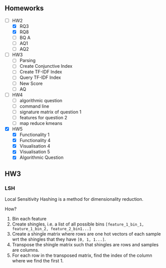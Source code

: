 
## Homeworks

- [ ] HW2
	- [x] RQ3
	- [x] RQ8
	- [ ] BQ A
	- [ ] AQ1
	- [ ] AQ2
- [ ] HW3
	- [ ] Parsing
	- [ ] Create Conjunctive Index
	- [ ] Create TF-IDF Index
	- [ ] Query TF-IDF Index
	- [ ] New Score
	- [ ] AQ
- [ ] HW4
	- [ ] algorithmic question
	- [ ] command line
	- [ ] signature matrix of question 1
	- [ ] features for question 2
	- [ ] map reduce kmeans
- [x] HW5
	- [x] Functionality 1
	- [x] Functionality 4
	- [x] Visualisation 4
	- [x] Visualisation 5
	- [x] Algorithmic Question

## HW3

### LSH
Local Sensitivity Hashing is a method for dimensionality reduction.

How?
1. Bin each feature
2. Create shingles, i.e. a list of all possible bins `[feature_1_bin_1, feature_1_bin_2, feature_2_bin1...]`
3. Create a shingle matrix where rows are one hot vectors of each sample wrt the shingles that they have `[0, 1, 1...]`. 
4. Transpose the shingle matrix such that shingles are rows and samples are columns.
5. For each row in the transposed matrix, find the index of the column where we find the first 1. 